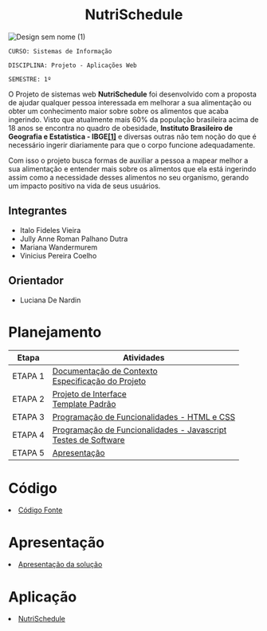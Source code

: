 <h1 align="center">NutriSchedule</h1> 

![Design sem nome (1)](https://github.com/ICEI-PUC-Minas-PMV-SI/pmv-si-2023-1-e1-proj-web-t3-alimentacao_saudavel/assets/125522668/9ea1915c-b159-4151-a2df-536aa2915f63)

`CURSO: Sistemas de Informação`

`DISCIPLINA: Projeto - Aplicações Web`

`SEMESTRE: 1º`

O Projeto de sistemas web **NutriSchedule** foi desenvolvido com a proposta de ajudar qualquer pessoa interessada em melhorar a sua alimentação ou obter um conhecimento maior sobre sobre os alimentos que acaba ingerindo. Visto que atualmente mais 60% da população brasileira acima de 18 anos se encontra no quadro de obesidade, **Instituto Brasileiro de Geografia e Estatistica - IBGE[[1]](./docs/references.md)** e diversas outras não tem noção do que é necessário ingerir diariamente para que o corpo funcione adequadamente.

Com isso o projeto busca formas de auxiliar a pessoa a mapear melhor a sua alimentação e entender mais sobre os alimentos que ela está ingerindo assim como a necessidade desses alimentos no seu organismo, gerando um impacto positivo na vida de seus usuários.

## Integrantes

* Italo Fideles Vieira
* Jully Anne Roman Palhano Dutra
* Mariana Wandermurem
* Vinicius Pereira Coelho

## Orientador

* Luciana De Nardin

# Planejamento

| Etapa         | Atividades |
|  :----:   | ----------- |
| ETAPA 1         |[Documentação de Contexto](docs/context.md) <br> [Especificação do Projeto](docs/especification.md) |
| ETAPA 2         |[Projeto de Interface](docs/interface.md) <br> [Template Padrão](docs/template.md) |
| ETAPA 3         |[Programação de Funcionalidades - HTML e CSS](docs/development.md) |
| ETAPA 4        |[Programação de Funcionalidades - Javascript](docs/development.md) <br> [Testes de Software ](docs/tests.md) |
| ETAPA 5         | [Apresentação](presentation/README.md) |

# Código

<li><a href="src/README.md"> Código Fonte</a></li>

# Apresentação

<li><a href="presentation/README.md"> Apresentação da solução</a></li>

# Aplicação

<li><a href="https://nutrischedule.vercel.app"> NutriSchedule</a></li>
